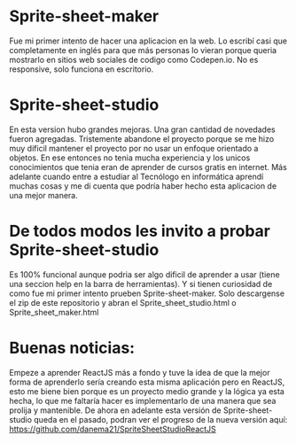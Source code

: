 # Sprite-sheet-maker
Fue mi primer intento de hacer una aplicacion en la web.
Lo escribí casi que completamente en inglés para que más personas lo vieran porque queria mostrarlo en sitios web sociales de codigo como Codepen.io.
No es responsive, solo funciona en escritorio.

# Sprite-sheet-studio
En esta version hubo grandes mejoras.
Una gran cantidad de novedades fueron agregadas.
Tristemente abandone el proyecto porque se me hizo muy dificil mantener el proyecto por no usar un enfoque orientado a objetos. En ese entonces no tenia mucha experiencia y los unicos conocimientos que tenia eran de aprender de cursos gratis en internet. Más adelante cuando entre a estudiar al Tecnólogo en informática aprendí muchas cosas y me di cuenta que podría haber hecho esta aplicacion de una mejor manera.

# De todos modos les invito a probar Sprite-sheet-studio
Es 100% funcional aunque podria ser algo dificil de aprender a usar (tiene una seccion help en la barra de herramientas). Y si tienen curiosidad de como fue mi primer intento prueben Sprite-sheet-maker. Solo descargense el zip de este repositorio y abran el Sprite_sheet_studio.html o Sprite_sheet_maker.html

# Buenas noticias:
Empeze a aprender ReactJS más a fondo y tuve la idea de que la mejor forma de aprenderlo sería creando esta misma aplicación pero en ReactJS, esto me biene bien porque es un proyecto medio grande y la lógica ya esta hecha, lo que me faltaría hacer es implementarlo de una manera que sea prolija y mantenible.
De ahora en adelante esta versión de Sprite-sheet-studio queda en el pasado, podran ver el progreso de la nueva versión aquí: https://github.com/danema21/SpriteSheetStudioReactJS
